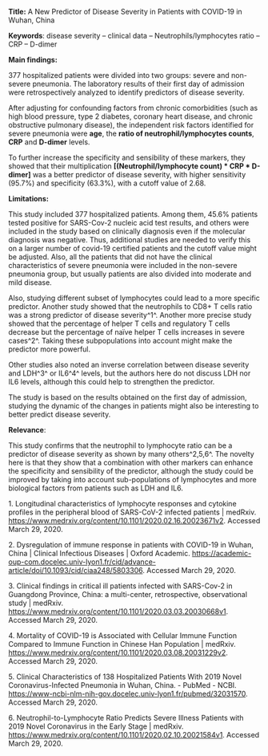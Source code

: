 **Title:** A New Predictor of Disease Severity in Patients with COVID-19
in Wuhan, China

**Keywords**: disease severity – clinical data – Neutrophils/lymphocytes
ratio – CRP – D-dimer

**Main findings:**

377 hospitalized patients were divided into two groups: severe and
non-severe pneumonia. The laboratory results of their first day of
admission were retrospectively analyzed to identify predictors of
disease severity.

After adjusting for confounding factors from chronic comorbidities (such
as high blood pressure, type 2 diabetes, coronary heart disease, and
chronic obstructive pulmonary disease), the independent risk factors
identified for severe pneumonia were **age**, the **ratio of
neutrophil/lymphocytes counts**, **CRP** and **D-dimer** levels.

To further increase the specificity and sensibility of these markers,
they showed that their multiplication **\[(Neutrophil/lymphocyte count)
\* CRP \* D-dimer\]** was a better predictor of disease severity, with
higher sensitivity (95.7%) and specificity (63.3%), with a cutoff value
of 2.68.

**Limitations:**

This study included 377 hospitalized patients. Among them, 45.6%
patients tested positive for SARS-Cov-2 nucleic acid test results, and
others were included in the study based on clinically diagnosis even if
the molecular diagnosis was negative. Thus, additional studies are
needed to verify this on a larger number of covid-19 certified patients
and the cutoff value might be adjusted. Also, all the patients that did
not have the clinical characteristics of severe pneumonia were included
in the non-severe pneumonia group, but usually patients are also divided
into moderate and mild disease.

Also, studying different subset of lymphocytes could lead to a more
specific predictor. Another study showed that the neutrophils to CD8+ T
cells ratio was a strong predictor of disease severity^1^. Another more
precise study showed that the percentage of helper T cells and
regulatory T cells decrease but the percentage of naïve helper T cells
increases in severe cases^2^. Taking these subpopulations into account
might make the predictor more powerful.

Other studies also noted an inverse correlation between disease severity
and LDH^3^ or IL6^4^ levels, but the authors here do not discuss LDH nor
IL6 levels, although this could help to strengthen the predictor.

The study is based on the results obtained on the first day of
admission, studying the dynamic of the changes in patients might also be
interesting to better predict disease severity.

**Relevance**:

This study confirms that the neutrophil to lymphocyte ratio can be a
predictor of disease severity as shown by many others^2,5,6^. The
novelty here is that they show that a combination with other markers can
enhance the specificity and sensibility of the predictor, although the
study could be improved by taking into account sub-populations of
lymphocytes and more biological factors from patients such as LDH and
IL6.

1\. Longitudinal characteristics of lymphocyte responses and cytokine
profiles in the peripheral blood of SARS-CoV-2 infected patients |
medRxiv. https://www.medrxiv.org/content/10.1101/2020.02.16.20023671v2.
Accessed March 29, 2020.

2\. Dysregulation of immune response in patients with COVID-19 in Wuhan,
China | Clinical Infectious Diseases | Oxford Academic.
https://academic-oup-com.docelec.univ-lyon1.fr/cid/advance-article/doi/10.1093/cid/ciaa248/5803306.
Accessed March 29, 2020.

3\. Clinical findings in critical ill patients infected with SARS-Cov-2
in Guangdong Province, China: a multi-center, retrospective,
observational study | medRxiv.
https://www.medrxiv.org/content/10.1101/2020.03.03.20030668v1. Accessed
March 29, 2020.

4\. Mortality of COVID-19 is Associated with Cellular Immune Function
Compared to Immune Function in Chinese Han Population | medRxiv.
https://www.medrxiv.org/content/10.1101/2020.03.08.20031229v2. Accessed
March 29, 2020.

5\. Clinical Characteristics of 138 Hospitalized Patients With 2019 Novel
Coronavirus-Infected Pneumonia in Wuhan, China. - PubMed - NCBI.
https://www-ncbi-nlm-nih-gov.docelec.univ-lyon1.fr/pubmed/32031570.
Accessed March 29, 2020.

6\. Neutrophil-to-Lymphocyte Ratio Predicts Severe Illness Patients with
2019 Novel Coronavirus in the Early Stage | medRxiv.
https://www.medrxiv.org/content/10.1101/2020.02.10.20021584v1. Accessed
March 29, 2020.
